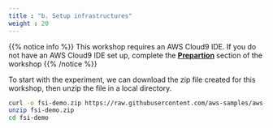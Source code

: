 ```yaml
---
title : "b. Setup infrastructures"
weight : 20
---
```


{{% notice info %}}
This workshop requires an AWS Cloud9 IDE. If you do not have an AWS Cloud9 IDE set up, complete the **[Prepartion](/02-preparation.html)** section of the workshop
{{% /notice %}}

To start with the experiment, we can download the zip file created for this workshop, then unzip the file in a local directory.

```bash
curl -o fsi-demo.zip https://raw.githubusercontent.com/aws-samples/aws-hpc-tutorials/batch/content/05-aws-batch-and-lambda/setup/fsi-demo.zip
unzip fsi-demo.zip
cd fsi-demo
```
